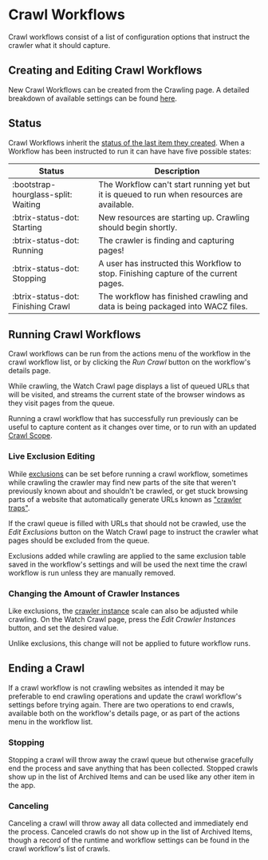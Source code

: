 # Crawl Workflows

Crawl workflows consist of a list of configuration options that instruct the crawler what it should capture.

## Creating and Editing Crawl Workflows

New Crawl Workflows can be created from the Crawling page. A detailed breakdown of available settings can be found [here](../workflow-setup).

## Status

Crawl Workflows inherit the [status of the last item they created](../archived-items/#status). When a Workflow has been instructed to run it can have have five possible states:

| Status | Description |
| ---- | ---- |
| <span class="status-waiting">:bootstrap-hourglass-split: Waiting</span>     | The Workflow can't start running yet but it is queued to run when resources are available. |
| <span class="status-waiting">:btrix-status-dot: Starting</span>       | New resources are starting up. Crawling should begin shortly.|
| <span class="status-success">:btrix-status-dot: Running</span>        | The crawler is finding and capturing pages! |
| <span class="status-waiting">:btrix-status-dot: Stopping</span> | A user has instructed this Workflow to stop. Finishing capture of the current pages.|
| <span class="status-waiting">:btrix-status-dot: Finishing Crawl</span> | The workflow has finished crawling and data is being packaged into WACZ files.|

## Running Crawl Workflows

Crawl workflows can be run from the actions menu of the workflow in the crawl workflow list, or by clicking the _Run Crawl_ button on the workflow's details page.

While crawling, the Watch Crawl page displays a list of queued URLs that will be visited, and streams the current state of the browser windows as they visit pages from the queue.

Running a crawl workflow that has successfully run previously can be useful to capture content as it changes over time, or to run with an updated [Crawl Scope](../workflow-setup/#scope).

### Live Exclusion Editing

While [exclusions](../workflow-setup/#exclusions) can be set before running a crawl workflow, sometimes while crawling the crawler may find new parts of the site that weren't previously known about and shouldn't be crawled, or get stuck browsing parts of a website that automatically generate URLs known as ["crawler traps"](https://en.wikipedia.org/wiki/Spider_trap).

If the crawl queue is filled with URLs that should not be crawled, use the _Edit Exclusions_ button on the Watch Crawl page to instruct the crawler what pages should be excluded from the queue.

Exclusions added while crawling are applied to the same exclusion table saved in the workflow's settings and will be used the next time the crawl workflow is run unless they are manually removed.

### Changing the Amount of Crawler Instances

Like exclusions, the [crawler instance](../workflow-setup/#crawler-instances) scale can also be adjusted while crawling. On the Watch Crawl page, press the _Edit Crawler Instances_ button, and set the desired value.

Unlike exclusions, this change will not be applied to future workflow runs.

## Ending a Crawl

If a crawl workflow is not crawling websites as intended it may be preferable to end crawling operations and update the crawl workflow's settings before trying again. There are two operations to end crawls, available both on the workflow's details page, or as part of the actions menu in the workflow list.

### Stopping

Stopping a crawl will throw away the crawl queue but otherwise gracefully end the process and save anything that has been collected. Stopped crawls show up in the list of Archived Items and can be used like any other item in the app.

### Canceling

Canceling a crawl will throw away all data collected and immediately end the process. Canceled crawls do not show up in the list of Archived Items, though a record of the runtime and workflow settings can be found in the crawl workflow's list of crawls.
